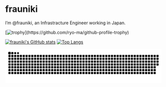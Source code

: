 # frauniki

I’m @frauniki, an Infrastracture Engineer working in Japan.

[![trophy](https://github-profile-trophy.vercel.app/?username=frauniki&theme=onedark&rank=-C,-?)](https://github.com/ryo-ma/github-profile-trophy)

[![frauniki's GitHub stats](https://frauniki-github-readme-stats.vercel.app/api?username=frauniki&show_icons=true&theme=radical&line_height=40)](https://github.com/anuraghazra/github-readme-stats)
[![Top Langs](https://frauniki-github-readme-stats.vercel.app/api/top-langs/?username=frauniki&theme=radical&exclude_repo=github-readme-stats)](https://github.com/anuraghazra/github-readme-stats)

![snk](https://raw.githubusercontent.com/frauniki/frauniki/output/github-contribution-grid-snake-dark.svg)
